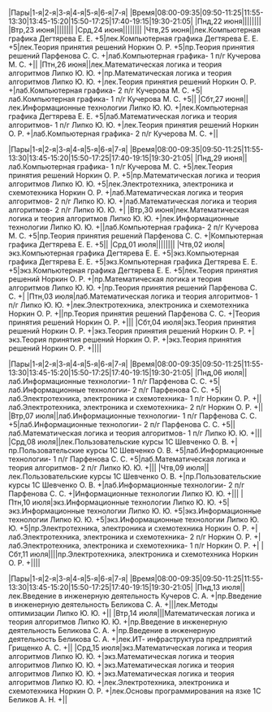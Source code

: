 |Пары|1-я|2-я|3-я|4-я|5-я|6-я|7-я|
|Время|08:00-09:35|09:50-11:25|11:55-13:30|13:45-15:20|15:50-17:25|17:40-19:15|19:30-21:05|
|Пнд,22  июня||||||||
|Втр,23  июня||||||||
|Срд,24  июня||||||||
|Чтв,25  июня||лек.Компьютерная графика Дегтярева Е. Е. +5|лек.Компьютерная графика Дегтярева Е. Е. +5|лек.Теория принятия решений Норкин О. Р. +5|пр.Теория принятия решений Парфенова С. С. +|лаб.Компьютерная графика- 1 п/г Кучерова М. С. +||
|Птн,26  июня||лек.Математическая логика и теория алгоритмов Липко Ю. Ю. +|пр.Математическая логика и теория алгоритмов Липко Ю. Ю. +|лек.Теория принятия решений Норкин О. Р. +|лаб.Компьютерная графика- 2 п/г Кучерова М. С. +5|лаб.Компьютерная графика- 1 п/г Кучерова М. С. +5||
|Сбт,27  июня||лек.Информационные технологии Липко Ю. Ю. +|лек.Компьютерная графика Дегтярева Е. Е. +5|лаб.Математическая логика и теория алгоритмов- 1 п/г Липко Ю. Ю. +|лек.Теория принятия решений Норкин О. Р. +|лаб.Компьютерная графика- 2 п/г Кучерова М. С. +||

|Пары|1-я|2-я|3-я|4-я|5-я|6-я|7-я|
|Время|08:00-09:35|09:50-11:25|11:55-13:30|13:45-15:20|15:50-17:25|17:40-19:15|19:30-21:05|
|Пнд,29  июня||лаб.Компьютерная графика- 1 п/г Кучерова М. С. +5|лек.Теория принятия решений Норкин О. Р. +5|пр.Математическая логика и теория алгоритмов Липко Ю. Ю. +5|лек.Электротехника, электроника и схемотехника Норкин О. Р. +|лаб.Математическая логика и теория алгоритмов- 2 п/г Липко Ю. Ю. +|лаб.Математическая логика и теория алгоритмов- 2 п/г Липко Ю. Ю. +|
|Втр,30  июня|лек.Математическая логика и теория алгоритмов Липко Ю. Ю. +|лек.Информационные технологии Липко Ю. Ю. +||лаб.Компьютерная графика- 2 п/г Кучерова М. С. +5|пр.Теория принятия решений Парфенова С. С. +|Компьютерная графика Дегтярева Е. Е. +5||
|Срд,01  июля||||||||
|Чтв,02  июля|экз.Компьютерная графика Дегтярева Е. Е. +5|экз.Компьютерная графика Дегтярева Е. Е. +5|экз.Компьютерная графика Дегтярева Е. Е. +5|экз.Компьютерная графика Дегтярева Е. Е. +5|лек.Теория принятия решений Норкин О. Р. +|пр.Математическая логика и теория алгоритмов Липко Ю. Ю. +|пр.Теория принятия решений Парфенова С. С. +|
|Птн,03  июля|лаб.Математическая логика и теория алгоритмов- 1 п/г Липко Ю. Ю. +|лек.Электротехника, электроника и схемотехника Норкин О. Р. +||пр.Теория принятия решений Парфенова С. С. +|Теория принятия решений Норкин О. Р. +|||
|Сбт,04  июля|экз.Теория принятия решений Норкин О. Р. +|экз.Теория принятия решений Норкин О. Р. +|экз.Теория принятия решений Норкин О. Р. +|экз.Теория принятия решений Норкин О. Р. +||||

|Пары|1-я|2-я|3-я|4-я|5-я|6-я|7-я|
|Время|08:00-09:35|09:50-11:25|11:55-13:30|13:45-15:20|15:50-17:25|17:40-19:15|19:30-21:05|
|Пнд,06  июля||лаб.Информационные технологии- 1 п/г Парфенова С. С. +5|лаб.Информационные технологии- 2 п/г Парфенова С. С. +5|лаб.Электротехника, электроника и схемотехника- 1 п/г Норкин О. Р. +||лаб.Электротехника, электроника и схемотехника- 2 п/г Норкин О. Р. +||
|Втр,07  июля||лаб.Информационные технологии- 1 п/г Парфенова С. С. +5|лаб.Информационные технологии- 2 п/г Парфенова С. С. +5||лаб.Математическая логика и теория алгоритмов- 1 п/г Липко Ю. Ю. +|||
|Срд,08  июля||лек.Пользовательские курсы 1С Шевченко О. В. +|пр.Пользовательские курсы 1С Шевченко О. В. +5|лаб.Информационные технологии- 1 п/г Парфенова С. С. +5|лаб.Математическая логика и теория алгоритмов- 2 п/г Липко Ю. Ю. +|||
|Чтв,09  июля||лек.Пользовательские курсы 1С Шевченко О. В. +|пр.Пользовательские курсы 1С Шевченко О. В. +|лаб.Информационные технологии- 2 п/г Парфенова С. С. +|Информационные технологии Липко Ю. Ю. +|||
|Птн,10  июля|экз.Информационные технологии Липко Ю. Ю. +5|экз.Информационные технологии Липко Ю. Ю. +5|экз.Информационные технологии Липко Ю. Ю. +5|экз.Информационные технологии Липко Ю. Ю. +5|пр.Электротехника, электроника и схемотехника Норкин О. Р. +|лаб.Электротехника, электроника и схемотехника- 2 п/г Норкин О. Р. +|лаб.Электротехника, электроника и схемотехника- 1 п/г Норкин О. Р. +|
|Сбт,11  июля||||пр.Электротехника, электроника и схемотехника Норкин О. Р. +||||

|Пары|1-я|2-я|3-я|4-я|5-я|6-я|7-я|
|Время|08:00-09:35|09:50-11:25|11:55-13:30|13:45-15:20|15:50-17:25|17:40-19:15|19:30-21:05|
|Пнд,13  июля||лек.Введение в инженерную деятельность Кучеров С. А. +|пр.Введение в инженерную деятельность Беликова С. А. +|||лек.Методы оптимизации Липко Ю. Ю. +||
|Втр,14  июля|||Математическая логика и теория алгоритмов Липко Ю. Ю. +|пр.Введение в инженерную деятельность Беликова С. А. +|пр.Введение в инженерную деятельность Беликова С. А. +|лек.ИТ- инфраструктура предприятий Грищенко А. С. +||
|Срд,15  июля|экз.Математическая логика и теория алгоритмов Липко Ю. Ю. +|экз.Математическая логика и теория алгоритмов Липко Ю. Ю. +|экз.Математическая логика и теория алгоритмов Липко Ю. Ю. +|экз.Математическая логика и теория алгоритмов Липко Ю. Ю. +|лек.Электротехника, электроника и схемотехника Норкин О. Р. +|лек.Основы программирования на язке 1С Беликов А. Н. +||

<style type="text/css">.container-lg {max-width:none !important;}</style>
